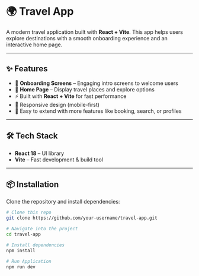 # 🌍 Travel App

A modern travel application built with **React + Vite**.
This app helps users explore destinations with a smooth onboarding experience and an interactive home page.

---

## ✨ Features

- 🎉 **Onboarding Screens** – Engaging intro screens to welcome users  
- 🏡 **Home Page** – Display travel places and explore options  
- ⚡️ Built with **React + Vite** for fast performance  
- 📱 Responsive design (mobile-first)  
- 🎨 Easy to extend with more features like booking, search, or profiles  

---

## 🛠️ Tech Stack

- **React 18** – UI library  
- **Vite** – Fast development & build tool  


---

## 📦 Installation

Clone the repository and install dependencies:

```bash
# Clone this repo
git clone https://github.com/your-username/travel-app.git

# Navigate into the project
cd travel-app

# Install dependencies
npm install

# Run Application
npm run dev
